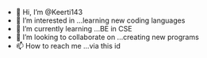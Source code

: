 - 👋 Hi, I’m @Keerti143
- 👀 I’m interested in ...learning new coding languages 
- 🌱 I’m currently learning ...BE in CSE
- 💞️ I’m looking to collaborate on ...creating new programs 
- 📫 How to reach me ...via this id

<!---
Keerti143/Keerti143 is a ✨ special ✨ repository because its `README.md` (this file) appears on your GitHub profile.
You can click the Preview link to take a look at your changes.
--->

